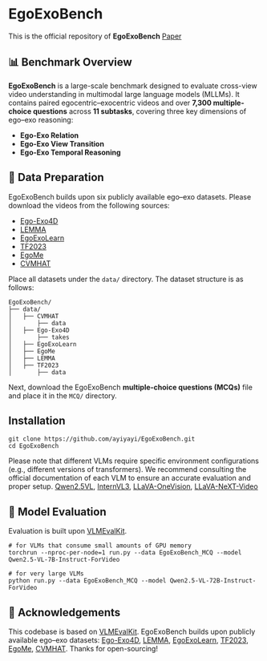 # EgoExoBench

  
This is the official repository of **EgoExoBench** [Paper]()

## 📊 Benchmark Overview

**EgoExoBench** is a large-scale benchmark designed to evaluate cross-view video understanding in multimodal large language models (MLLMs). It contains paired egocentric–exocentric videos and over **7,300 multiple-choice questions** across **11 subtasks**, covering three key dimensions of ego–exo reasoning:

* **Ego-Exo Relation**
* **Ego-Exo View Transition**
* **Ego-Exo Temporal Reasoning**

## 📝 Data Preparation
EgoExoBench builds upon six publicly available ego–exo datasets. Please download the videos from the following sources:

* [Ego-Exo4D](https://ego-exo4d-data.org/)
* [LEMMA](https://sites.google.com/view/lemma-activity)
* [EgoExoLearn](https://huggingface.co/datasets/hyf015/EgoExoLearn)
* [TF2023](https://github.com/facebookresearch/Ego-Exo)
* [EgoMe](https://huggingface.co/datasets/HeqianQiu/EgoMe)
* [CVMHAT](https://github.com/RuizeHan/CVMHT)

Place all datasets under the `data/` directory. The dataset structure is as follows:
```
EgoExoBench/
├── data/
│   ├── CVMHAT
│   	├── data
│   ├── Ego-Exo4D
│   	├── takes
│   ├── EgoExoLearn
│   ├── EgoMe
│   ├── LEMMA
│   ├── TF2023
│   	├── data
```

Next, download the EgoExoBench **multiple-choice questions (MCQs)** file and place it in the `MCQ/` directory.

## Installation
```
git clone https://github.com/ayiyayi/EgoExoBench.git
cd EgoExoBench
```

Please note that different VLMs require specific environment configurations (e.g., different versions of transformers). We recommend consulting the official documentation of each VLM to ensure an accurate evaluation and proper setup.
[Qwen2.5VL](https://github.com/QwenLM/Qwen2.5-VL), [InternVL3](https://github.com/OpenGVLab/InternVL), [LLaVA-OneVision](https://github.com/LLaVA-VL/LLaVA-NeXT), [LLaVA-NeXT-Video](https://github.com/LLaVA-VL/LLaVA-NeXT)

## 🚀 Model Evaluation
Evaluation is built upon [VLMEvalKit](https://github.com/open-compass/VLMEvalKit).
```
# for VLMs that consume small amounts of GPU memory
torchrun --nproc-per-node=1 run.py --data EgoExoBench_MCQ --model Qwen2.5-VL-7B-Instruct-ForVideo

# for very large VLMs
python run.py --data EgoExoBench_MCQ --model Qwen2.5-VL-72B-Instruct-ForVideo
```

## 🙏 Acknowledgements
This codebase is based on [VLMEvalKit](https://github.com/open-compass/VLMEvalKit).
EgoExoBench builds upon publicly available ego–exo datasets: [Ego-Exo4D](https://ego-exo4d-data.org/), [LEMMA](https://sites.google.com/view/lemma-activity), [EgoExoLearn](https://huggingface.co/datasets/hyf015/EgoExoLearn),  [TF2023](https://github.com/facebookresearch/Ego-Exo), [EgoMe](https://huggingface.co/datasets/HeqianQiu/EgoMe), [CVMHAT](https://github.com/RuizeHan/CVMHT).
Thanks for open-sourcing!

